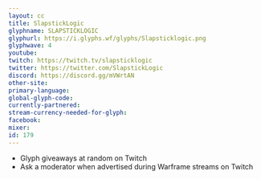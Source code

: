 ```yaml
---
layout: cc
title: SlapstickLogic
glyphname: SLAPSTICKLOGIC
glyphurl: https://i.glyphs.wf/glyphs/Slapsticklogic.png
glyphwave: 4
youtube: 
twitch: https://twitch.tv/slapsticklogic
twitter: https://twitter.com/SlapstickLogic
discord: https://discord.gg/mVWrtAN
other-site: 
primary-language: 
global-glyph-code: 
currently-partnered: 
stream-currency-needed-for-glyph: 
facebook: 
mixer: 
id: 179
---
```

* Glyph giveaways at random on Twitch
* Ask a moderator when advertised during Warframe streams on Twitch
